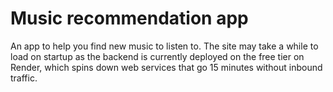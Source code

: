 # Music recommendation app

An app to help you find new music to listen to. The site may take a while to load on startup as the backend is currently deployed on the free tier on Render, which spins down web services that go 15 minutes without inbound traffic.
